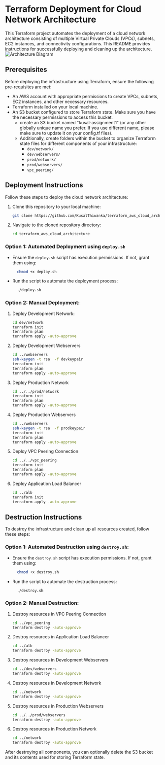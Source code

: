 # Terraform Deployment for Cloud Network Architecture

This Terraform project automates the deployment of a cloud network architecture consisting of multiple Virtual Private Clouds (VPCs), subnets, EC2 instances, and connectivity configurations. This README provides instructions for successfully deploying and cleaning up the architecture.
![Architecture Diagram](https://i.ibb.co/GFyp6DC/diagram.png)

## Prerequisites

Before deploying the infrastructure using Terraform, ensure the following pre-requisites are met:
- An AWS account with appropriate permissions to create VPCs, subnets, EC2 instances, and other necessary resources.
- Terraform installed on your local machine.
- An S3 bucket configured to store Terraform state. Make sure you have the necessary permissions to access this bucket.
  - create an S3 bucket named "kusal-assignment1" (or any other globally unique name you prefer. If you use different name, please make sure to update it on your config.tf files).
  - Additionally, create folders within the bucket to organize Terraform state files for different components of your infrastructure:
    - `dev/network/`
    - `dev/webservers/`
    - `prod/network/`
    - `prod/webservers/`
    - `vpc_peering/`


## Deployment Instructions

Follow these steps to deploy the cloud network architecture:
1. Clone this repository to your local machine:
    ```bash
    git clone https://github.com/KusalThiwanka/terraform_aws_cloud_architecture.git
    ```
2. Navigate to the cloned repository directory:
    ```bash
    cd terraform_aws_cloud_architecture
    ```

### Option 1: Automated Deployment using `deploy.sh`
  - Ensure the `deploy.sh` script has execution permissions. If not, grant them using:
    ```bash
      chmod +x deploy.sh
    ```
  - Run the script to automate the deployment process:
    ```bash
      ./deploy.sh
    ```

### Option 2: Manual Deployment:
1. Deploy Development Network:
    ```bash
    cd dev/network
    terraform init
    terraform plan
    terraform apply -auto-approve
    ```
2. Deploy Development Webservers
    ```bash
    cd ../webservers
    ssh-keygen -t rsa  -f devkeypair
    terraform init
    terraform plan
    terraform apply -auto-approve
    ```
3. Deploy Production Network
    ```bash
    cd ../../prod/network
    terraform init
    terraform plan
    terraform apply -auto-approve
    ```
4. Deploy Production Webservers
    ```bash
    cd ../webservers
    ssh-keygen -t rsa  -f prodkeypair
    terraform init
    terraform plan
    terraform apply -auto-approve
    ```
5. Deploy VPC Peering Connection
    ```bash
    cd ../../vpc_peering
    terraform init
    terraform plan
    terraform apply -auto-approve
    ```
6. Deploy Application Load Balancer
    ```bash
    cd ../alb
    terraform init
    terraform apply -auto-approve
    ```
    
    
## Destruction Instructions

To destroy the infrastructure and clean up all resources created, follow these steps:

### Option 1: Automated Destruction using `destroy.sh`:
  - Ensure the `destroy.sh` script has execution permissions. If not, grant them using:
    ```bash
      chmod +x destroy.sh
    ```
  - Run the script to automate the destruction process:
    ```bash
      ./destroy.sh
    ```

### Option 2: Manual Destruction:
1. Destroy resources in VPC Peering Connection
    ```bash
    cd ../vpc_peering
    terraform destroy -auto-approve
    ```
2. Destroy resources in Application Load Balancer
    ```bash
    cd ../alb
    terraform destroy -auto-approve
    ```
3. Destroy resources in Development Webservers
    ```bash
    cd ../dev/webservers
    terraform destroy -auto-approve
    ```
4. Destroy resources in Development Network
    ```bash
    cd ../network
    terraform destroy -auto-approve
    ```
5. Destroy resources in Production Webservers
    ```bash
    cd ../../prod/webservers
    terraform destroy -auto-approve
    ```
6. Destroy resources in Production Network
    ```bash
    cd ../network
    terraform destroy -auto-approve
    ```

After destroying all components, you can optionally delete the S3 bucket and its contents used for storing Terraform state.
